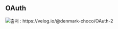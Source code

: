## OAuth

![ 출처 : https://velog.io/@denmark-choco/OAuth-2 ](https://user-images.githubusercontent.com/34837583/150627562-167a8e33-6165-4de5-9509-d476587b6655.png)

